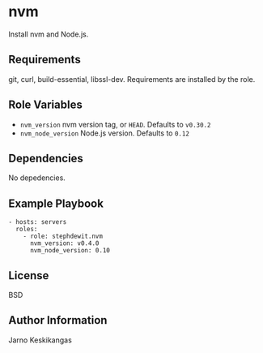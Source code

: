 nvm
========

Install nvm and Node.js.

Requirements
------------

git, curl, build-essential, libssl-dev. Requirements are installed by the role.

Role Variables
--------------

* `nvm_version` nvm version tag, or `HEAD`. Defaults to `v0.30.2`
* `nvm_node_version` Node.js version. Defaults to `0.12`

Dependencies
------------

No depedencies.

Example Playbook
-------------------------

    - hosts: servers
      roles:
        - role: stephdewit.nvm
          nvm_version: v0.4.0
          nvm_node_version: 0.10

License
-------

BSD

Author Information
------------------

Jarno Keskikangas
